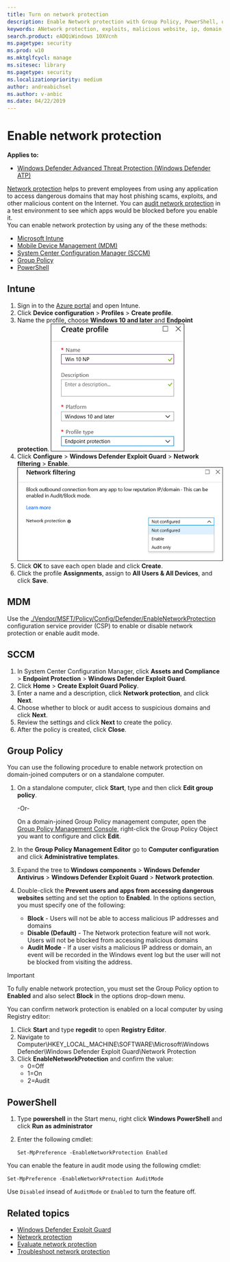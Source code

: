 ```yaml
---
title: Turn on network protection 
description: Enable Network protection with Group Policy, PowerShell, or MDM CSPs
keywords: ANetwork protection, exploits, malicious website, ip, domain, domains, enable, turn on
search.product: eADQiWindows 10XVcnh
ms.pagetype: security
ms.prod: w10
ms.mktglfcycl: manage
ms.sitesec: library
ms.pagetype: security
ms.localizationpriority: medium
author: andreabichsel
ms.author: v-anbic
ms.date: 04/22/2019
---
```


# Enable network protection

**Applies to:**

- [Windows Defender Advanced Threat Protection (Windows Defender ATP)](https://go.microsoft.com/fwlink/p/?linkid=2069559)

[Network protection](network-protection-exploit-guard.md) helps to prevent employees from using any application to access dangerous domains that may host phishing scams, exploits, and other malicious content on the Internet. 
You can [audit network protection](evaluate-network-protection.md) in a test environment to see which apps would be blocked before you enable it.  
You can enable network protection by using any of the these methods:

- [Microsoft Intune](#intune) 
- [Mobile Device Management (MDM)](#mdm)
- [System Center Configuration Manager (SCCM)](#sccm)
- [Group Policy](#group-policy)
- [PowerShell](#powershell)

## Intune

1. Sign in to the [Azure portal](https://portal.azure.com) and open Intune.
1. Click **Device configuration** > **Profiles** > **Create profile**.
1. Name the profile, choose **Windows 10 and later** and **Endpoint protection**.
   ![Create endpoint protection profile](images/create-endpoint-protection-profile.png) 
1. Click **Configure** > **Windows Defender Exploit Guard** > **Network filtering** > **Enable**.  
   ![Enable network protection in Intune](images/enable-np-intune.png)
1. Click **OK** to save each open blade and click **Create**. 
1. Click the profile **Assignments**, assign to **All Users & All Devices**, and click **Save**.

## MDM

Use the [./Vendor/MSFT/Policy/Config/Defender/EnableNetworkProtection](https://docs.microsoft.com/windows/client-management/mdm/policy-csp-defender#defender-enablenetworkprotection) configuration service provider (CSP) to enable or disable network protection or enable audit mode.

## SCCM

1. In System Center Configuration Manager, click **Assets and Compliance** > **Endpoint Protection** > **Windows Defender Exploit Guard**.
1. Click **Home** > **Create Exploit Guard Policy**.
1. Enter a name and a description, click **Network protection**, and click **Next**.
1. Choose whether to block or audit access to suspicious domains and click **Next**.
1. Review the settings and click **Next** to create the policy.
1. After the policy is created, click **Close**. 

## Group Policy 

You can use the following procedure to enable network protection on domain-joined computers or on a standalone computer. 

1.  On a standalone computer, click **Start**, type and then click **Edit group policy**.

    -Or-
    
    On a domain-joined Group Policy management computer, open the [Group Policy Management Console](https://technet.microsoft.com/library/cc731212.aspx), right-click the Group Policy Object you want to configure and click **Edit**.

2.  In the **Group Policy Management Editor** go to **Computer configuration** and click **Administrative templates**.

3.  Expand the tree to **Windows components** > **Windows Defender Antivirus** > **Windows Defender Exploit Guard** > **Network protection**.

4. Double-click the **Prevent users and apps from accessing dangerous websites** setting and set the option to **Enabled**. In the options section, you must specify one of the following:
    - **Block** - Users will not be able to access malicious IP addresses and domains
    - **Disable (Default)** - The Network protection feature will not work. Users will not be blocked from accessing malicious domains
    - **Audit Mode** - If a user visits a malicious IP address or domain, an event will be recorded in the Windows event log but the user will not be blocked from visiting the address.

>[!IMPORTANT]
>To fully enable network protection, you must set the Group Policy option to **Enabled** and also select **Block** in the options drop-down menu.

You can confirm network protection is enabled on a local computer by using Registry editor:

1. Click **Start** and type **regedit** to open **Registry Editor**.
1. Navigate to Computer\HKEY_LOCAL_MACHINE\SOFTWARE\Microsoft\Windows Defender\Windows Defender Exploit Guard\Network Protection
1. Click **EnableNetworkProtection** and confirm the value: 
   - 0=Off
   - 1=On
   - 2=Audit

## PowerShell

1. Type **powershell** in the Start menu, right click **Windows PowerShell** and click **Run as administrator**
2. Enter the following cmdlet:

    ```
    Set-MpPreference -EnableNetworkProtection Enabled
    ```

You can enable the feature in audit mode using the following cmdlet:

```
Set-MpPreference -EnableNetworkProtection AuditMode
```

Use `Disabled` insead of `AuditMode` or `Enabled` to turn the feature off.


## Related topics

- [Windows Defender Exploit Guard](windows-defender-exploit-guard.md)
- [Network protection](network-protection-exploit-guard.md)
- [Evaluate network protection](evaluate-network-protection.md)
- [Troubleshoot network protection](troubleshoot-np.md)
